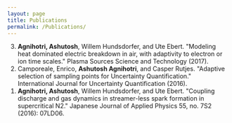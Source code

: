 ```yaml
---
layout: page
title: Publications
permalink: /Publications/
---
```

<ol reversed>
	<li><b>Agnihotri, Ashutosh</b>, Willem Hundsdorfer, and Ute Ebert. "Modeling heat dominated electric breakdown in air, with adaptivity to electron or ion time scales." Plasma Sources Science and Technology (2017).</li>
	<li>Camporeale, Enrico, <b>Ashutosh Agnihotri</b>, and Casper Rutjes. "Adaptive selection of sampling points for Uncertainty Quantification." International Journal for Uncertainty Quantification (2016).</li>
	<li><b>Agnihotri, Ashutosh</b>, Willem Hundsdorfer, and Ute Ebert. "Coupling discharge and gas dynamics in streamer-less spark formation in supercritical N2." Japanese Journal of Applied Physics 55, no. 7S2 (2016): 07LD06.</li>
</ol>
